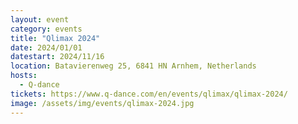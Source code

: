 ```yaml
---
layout: event
category: events
title: "Qlimax 2024"
date: 2024/01/01
datestart: 2024/11/16
location: Batavierenweg 25, 6841 HN Arnhem, Netherlands
hosts:
  - Q-dance
tickets: https://www.q-dance.com/en/events/qlimax/qlimax-2024/
image: /assets/img/events/qlimax-2024.jpg
---
```

